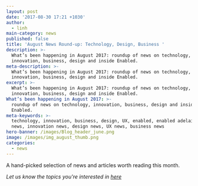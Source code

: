 ```yaml
---
layout: post
date: '2017-08-30 17:21 +1030'
author:
  - linh
main-category: news
published: false
title: 'August News Round-up: Technology, Design, Business '
description: >-
  What’s been happening in August 2017: roundup of news on technology,
  innovation, business, design and inside Enabled.
meta-description: >-
  What’s been happening in August 2017: roundup of news on technology,
  innovation, business, design and inside Enabled.
excerpt: >-
  What’s been happening in August 2017: roundup of news on technology,
  innovation, business, design and inside Enabled.
What’s been happening in August 2017: >-
  roundup of news on technology, innovation, business, design and inside
  Enabled.
meta-keywords: >-
  technology, innovation, business, design, UX, enabled, enabled adelaide, tech
  news, innovation news, design news, UX news, business news
hero-banner: /images/Blog_header_june.png
image: /images/img_august_thumb.png
categories:
  - news
---
```

A hand-picked selection of news and articles worth reading this month. 

_Let us know the topics you're interested in [here](https://enabled1.typeform.com/to/YcdNts)_
